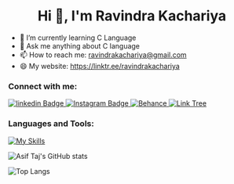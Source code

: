  <h1 align="center">Hi 👋, I'm Ravindra Kachariya</h1>

- 🌱 I’m currently learning C Language
- 💬 Ask me anything about C language 
- 📫 How to reach me: ravindrakachariya@gmail.com
- 😄 My website: https://linktr.ee/ravindrakachariya
  
### Connect with me:
<div id="badges">

 <a href="https://www.linkedin.com/in/ravindra-kachariya-16b902303/">
    <img src="https://img.shields.io/badge/linkedin-blue?style=for-the-badge&logo=linkedin&logoColor=white" alt="linkedin Badge"/>
  </a>
  
 <a href="https://www.instagram.com/design_by._.rk">
    <img src="https://img.shields.io/badge/Instagram-purple?style=for-the-badge&logo=instagram&logoColor=white" alt="Instagram Badge"/>
  </a>
   
 <a href="https://www.behance.net/ravindrakachariya">
    <img src="https://img.shields.io/badge/behance-navy?style=for-the-badge&logo=behance&logoColor=white" alt="Behance"/>
  </a>
  
 <a href="https://linktr.ee/ravindrakachariya">
    <img src="https://img.shields.io/badge/Linktree-green?style=for-the-badge&logo=Linktree&logoColor=white" alt="Link Tree"/>
  </a>

   
</div>

### Languages and Tools:
[![My Skills](https://skillicons.dev/icons?i=c,html,github,photoshop,git&perline=5)](https://skillicons.dev)

![Asif Taj's GitHub stats](https://github-readme-stats.vercel.app/api?username=RavindraKachariya&show_icons=true&theme=dark)

![Top Langs](https://github-readme-stats.vercel.app/api/top-langs/?username=RavindraKachariya&theme=dark)

